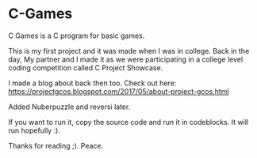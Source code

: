 # C-Games

C Games is a C program for basic games.

This is my first project and it was made when I was in college.
Back in the day, My partner and I made it as we were participating in a college level coding competition called C Project Showcase.

I made a blog about back then too.
Check out here: https://projectgcos.blogspot.com/2017/05/about-project-gcos.html

Added Nuberpuzzle and reversi later.

If you want to run it, copy the source code and run it in codeblocks. It will run hopefully :).

Thanks for reading ;).
Peace.
